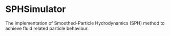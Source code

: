 # SPHSimulator
The implementation of Smoothed-Particle Hydrodynamics (SPH) method to achieve fluid related particle behaviour.
